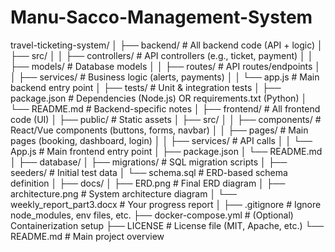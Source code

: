 # Manu-Sacco-Management-System
travel-ticketing-system/
│
├── backend/                  # All backend code (API + logic)
│   ├── src/
│   │   ├── controllers/      # API controllers (e.g., ticket, payment)
│   │   ├── models/           # Database models
│   │   ├── routes/           # API routes/endpoints
│   │   ├── services/         # Business logic (alerts, payments)
│   │   └── app.js            # Main backend entry point
│   ├── tests/                # Unit & integration tests
│   ├── package.json          # Dependencies (Node.js) OR requirements.txt (Python)
│   └── README.md             # Backend-specific notes
│
├── frontend/                 # All frontend code (UI)
│   ├── public/               # Static assets
│   ├── src/
│   │   ├── components/       # React/Vue components (buttons, forms, navbar)
│   │   ├── pages/            # Main pages (booking, dashboard, login)
│   │   ├── services/         # API calls
│   │   └── App.js            # Main frontend entry point
│   ├── package.json
│   └── README.md
│
├── database/
│   ├── migrations/           # SQL migration scripts
│   ├── seeders/              # Initial test data
│   └── schema.sql            # ERD-based schema definition
│
├── docs/
│   ├── ERD.png               # Final ERD diagram
│   ├── architecture.png      # System architecture diagram
│   └── weekly_report_part3.docx  # Your progress report
│
├── .gitignore                # Ignore node_modules, env files, etc.
├── docker-compose.yml        # (Optional) Containerization setup
├── LICENSE                   # License file (MIT, Apache, etc.)
└── README.md                 # Main project overview
